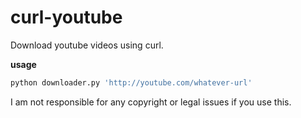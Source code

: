 # curl-youtube

Download youtube videos using curl.

**usage**
``` bash
python downloader.py 'http://youtube.com/whatever-url'
```
I am not responsible for any copyright or legal issues if you use this.